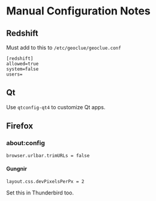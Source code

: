 # Manual Configuration Notes

## Redshift

Must add to this to `/etc/geoclue/geoclue.conf`

```
[redshift]
allowed=true
system=false
users=
```

## Qt

Use `qtconfig-qt4` to customize Qt apps.

## Firefox

### about:config

```
browser.urlbar.trimURLs = false
```

#### Gungnir

```
layout.css.devPixelsPerPx = 2
```

Set this in Thunderbird too.
